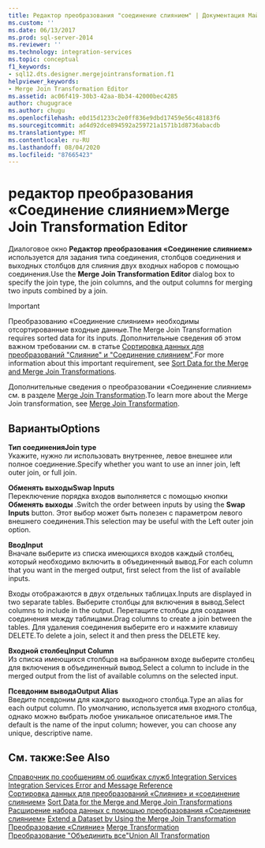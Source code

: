 ```yaml
---
title: Редактор преобразования "соединение слиянием" | Документация Майкрософт
ms.custom: ''
ms.date: 06/13/2017
ms.prod: sql-server-2014
ms.reviewer: ''
ms.technology: integration-services
ms.topic: conceptual
f1_keywords:
- sql12.dts.designer.mergejointransformation.f1
helpviewer_keywords:
- Merge Join Transformation Editor
ms.assetid: ac06f419-30b3-42aa-8b34-42000bec4285
author: chugugrace
ms.author: chugu
ms.openlocfilehash: e0d15d1233c2e0ff836e9dbd17459e56c48183f6
ms.sourcegitcommit: ad4d92dce894592a259721a1571b1d8736abacdb
ms.translationtype: MT
ms.contentlocale: ru-RU
ms.lasthandoff: 08/04/2020
ms.locfileid: "87665423"
---
```

# <a name="merge-join-transformation-editor"></a><span data-ttu-id="39ad9-102">редактор преобразования «Cоединение слиянием»</span><span class="sxs-lookup"><span data-stu-id="39ad9-102">Merge Join Transformation Editor</span></span>
  <span data-ttu-id="39ad9-103">Диалоговое окно **Редактор преобразования «Соединение слиянием»** используется для задания типа соединения, столбцов соединения и выходных столбцов для слияния двух входных наборов с помощью соединения.</span><span class="sxs-lookup"><span data-stu-id="39ad9-103">Use the **Merge Join Transformation Editor** dialog box to specify the join type, the join columns, and the output columns for merging two inputs combined by a join.</span></span>  
  
> [!IMPORTANT]  
>  <span data-ttu-id="39ad9-104">Преобразованию «Соединение слиянием» необходимы отсортированные входные данные.</span><span class="sxs-lookup"><span data-stu-id="39ad9-104">The Merge Join Transformation requires sorted data for its inputs.</span></span> <span data-ttu-id="39ad9-105">Дополнительные сведения об этом важном требовании см. в статье [Сортировка данных для преобразований "Слияние" и "Соединение слиянием"](data-flow/transformations/sort-data-for-the-merge-and-merge-join-transformations.md).</span><span class="sxs-lookup"><span data-stu-id="39ad9-105">For more information about this important requirement, see [Sort Data for the Merge and Merge Join Transformations](data-flow/transformations/sort-data-for-the-merge-and-merge-join-transformations.md).</span></span>  
  
 <span data-ttu-id="39ad9-106">Дополнительные сведения о преобразовании «Соединение слиянием» см. в разделе [Merge Join Transformation](data-flow/transformations/merge-join-transformation.md).</span><span class="sxs-lookup"><span data-stu-id="39ad9-106">To learn more about the Merge Join transformation, see [Merge Join Transformation](data-flow/transformations/merge-join-transformation.md).</span></span>  
  
## <a name="options"></a><span data-ttu-id="39ad9-107">Варианты</span><span class="sxs-lookup"><span data-stu-id="39ad9-107">Options</span></span>  
 <span data-ttu-id="39ad9-108">**Тип соединения**</span><span class="sxs-lookup"><span data-stu-id="39ad9-108">**Join type**</span></span>  
 <span data-ttu-id="39ad9-109">Укажите, нужно ли использовать внутреннее, левое внешнее или полное соединение.</span><span class="sxs-lookup"><span data-stu-id="39ad9-109">Specify whether you want to use an inner join, left outer join, or full join.</span></span>  
  
 <span data-ttu-id="39ad9-110">**Обменять выходы**</span><span class="sxs-lookup"><span data-stu-id="39ad9-110">**Swap Inputs**</span></span>  
 <span data-ttu-id="39ad9-111">Переключение порядка входов выполняется с помощью кнопки **Обменять выходы** .</span><span class="sxs-lookup"><span data-stu-id="39ad9-111">Switch the order between inputs by using the **Swap Inputs** button.</span></span> <span data-ttu-id="39ad9-112">Этот выбор может быть полезен с параметром левого внешнего соединения.</span><span class="sxs-lookup"><span data-stu-id="39ad9-112">This selection may be useful with the Left outer join option.</span></span>  
  
 <span data-ttu-id="39ad9-113">**Ввод**</span><span class="sxs-lookup"><span data-stu-id="39ad9-113">**Input**</span></span>  
 <span data-ttu-id="39ad9-114">Вначале выберите из списка имеющихся входов каждый столбец, который необходимо включить в объединенный вывод.</span><span class="sxs-lookup"><span data-stu-id="39ad9-114">For each column that you want in the merged output, first select from the list of available inputs.</span></span>  
  
 <span data-ttu-id="39ad9-115">Входы отображаются в двух отдельных таблицах.</span><span class="sxs-lookup"><span data-stu-id="39ad9-115">Inputs are displayed in two separate tables.</span></span> <span data-ttu-id="39ad9-116">Выберите столбцы для включения в вывод.</span><span class="sxs-lookup"><span data-stu-id="39ad9-116">Select columns to include in the output.</span></span> <span data-ttu-id="39ad9-117">Перетащите столбцы для создания соединения между таблицами.</span><span class="sxs-lookup"><span data-stu-id="39ad9-117">Drag columns to create a join between the tables.</span></span> <span data-ttu-id="39ad9-118">Для удаления соединения выберите его и нажмите клавишу DELETE.</span><span class="sxs-lookup"><span data-stu-id="39ad9-118">To delete a join, select it and then press the DELETE key.</span></span>  
  
 <span data-ttu-id="39ad9-119">**Входной столбец**</span><span class="sxs-lookup"><span data-stu-id="39ad9-119">**Input Column**</span></span>  
 <span data-ttu-id="39ad9-120">Из списка имеющихся столбцов на выбранном входе выберите столбец для включения в объединенный вывод.</span><span class="sxs-lookup"><span data-stu-id="39ad9-120">Select a column to include in the merged output from the list of available columns on the selected input.</span></span>  
  
 <span data-ttu-id="39ad9-121">**Псевдоним вывода**</span><span class="sxs-lookup"><span data-stu-id="39ad9-121">**Output Alias**</span></span>  
 <span data-ttu-id="39ad9-122">Введите псевдоним для каждого выходного столбца.</span><span class="sxs-lookup"><span data-stu-id="39ad9-122">Type an alias for each output column.</span></span> <span data-ttu-id="39ad9-123">По умолчанию, используется имя входного столбца, однако можно выбрать любое уникальное описательное имя.</span><span class="sxs-lookup"><span data-stu-id="39ad9-123">The default is the name of the input column; however, you can choose any unique, descriptive name.</span></span>  
  
## <a name="see-also"></a><span data-ttu-id="39ad9-124">См. также:</span><span class="sxs-lookup"><span data-stu-id="39ad9-124">See Also</span></span>  
 <span data-ttu-id="39ad9-125">[Справочник по сообщениям об ошибках служб Integration Services](../../2014/integration-services/integration-services-error-and-message-reference.md) </span><span class="sxs-lookup"><span data-stu-id="39ad9-125">[Integration Services Error and Message Reference](../../2014/integration-services/integration-services-error-and-message-reference.md) </span></span>  
 <span data-ttu-id="39ad9-126">[Сортировка данных для преобразований «Слияние» и «соединение слиянием»](data-flow/transformations/sort-data-for-the-merge-and-merge-join-transformations.md) </span><span class="sxs-lookup"><span data-stu-id="39ad9-126">[Sort Data for the Merge and Merge Join Transformations](data-flow/transformations/sort-data-for-the-merge-and-merge-join-transformations.md) </span></span>  
 <span data-ttu-id="39ad9-127">[Расширение набора данных с помощью преобразования «Соединение слиянием»](data-flow/transformations/extend-a-dataset-by-using-the-merge-join-transformation.md) </span><span class="sxs-lookup"><span data-stu-id="39ad9-127">[Extend a Dataset by Using the Merge Join Transformation](data-flow/transformations/extend-a-dataset-by-using-the-merge-join-transformation.md) </span></span>  
 <span data-ttu-id="39ad9-128">[Преобразование «Слияние»](data-flow/transformations/merge-transformation.md) </span><span class="sxs-lookup"><span data-stu-id="39ad9-128">[Merge Transformation](data-flow/transformations/merge-transformation.md) </span></span>  
 [<span data-ttu-id="39ad9-129">Преобразование "Объединить все"</span><span class="sxs-lookup"><span data-stu-id="39ad9-129">Union All Transformation</span></span>](data-flow/transformations/union-all-transformation.md)  
  
  
